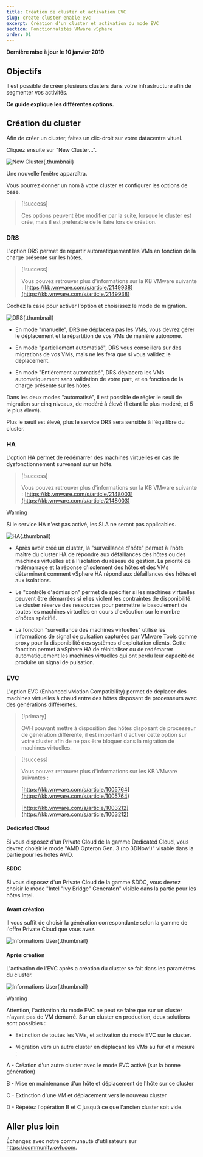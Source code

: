 ```yaml
---
title: Création de cluster et activation EVC
slug: create-cluster-enable-evc
excerpt: Création d'un cluster et activation du mode EVC
section: Fonctionnalités VMware vSphere
order: 01
---
```


**Dernière mise à jour le 10 janvier 2019**

## Objectifs

Il est possible de créer plusieurs clusters dans votre infrastructure afin de segmenter vos activités.

**Ce guide explique les différentes options.**

## Création du cluster

Afin de créer un cluster, faites un clic-droit sur votre datacentre vituel.

Cliquez ensuite sur "New Cluster...".


![New Cluster](images/CreateCluster.png){.thumbnail}

Une nouvelle fenêtre apparaîtra.

Vous pourrez donner un nom à votre cluster et configurer les options de base.


> [!success]
>
> Ces options peuvent être modifier par la suite, lorsque le cluster est crée, mais il est préférable de le faire lors de création.
> 

### DRS

L'option DRS permet de répartir automatiquement les VMs en fonction de la charge présente sur les hôtes.


> [!success]
>
> Vous pouvez retrouver plus d'informations sur la KB VMware suivante : 
> [https://kb.vmware.com/s/article/2149938](https://kb.vmware.com/s/article/2149938)
> 


Cochez la case pour activer l'option et choisissez le mode de migration.


![DRS](images/CreateClusterDRS.png){.thumbnail}


- En mode "manuelle", DRS ne déplacera pas les VMs, vous devrez gérer le déplacement et la répartition de vos VMs de manière autonome.

- En mode "partiellement automatisé", DRS vous conseillera sur des migrations de vos VMs, mais ne les fera que si vous validez le déplacement.

- En mode "Entièrement automatisé", DRS déplacera les VMs automatiquement sans validation de votre part, et en fonction de la charge présente sur les hôtes.


Dans les deux modes "automatisé", il est possible de régler le seuil de migration sur cinq niveaux, de modéré à élevé (1 étant le plus modéré, et 5 le plus élevé).

Plus le seuil est élevé, plus le service DRS sera sensible à l'équilibre du cluster.


### HA

L'option HA permet de redémarrer des machines virtuelles en cas de dysfonctionnement survenant sur un hôte.

> [!success]
>
> Vous pouvez retrouver plus d'informations sur la KB VMware suivante : 
> [https://kb.vmware.com/s/article/2148003](https://kb.vmware.com/s/article/2148003)
> 

> [!warning]
>
> Si le service HA n'est pas activé, les SLA ne seront pas applicables.
> 

![HA](images/CreateClusterHA.png){.thumbnail}

- Après avoir créé un cluster, la "surveillance d'hôte" permet à l'hôte maître du cluster HA de répondre aux défaillances des hôtes ou des machines virtuelles et à l'isolation du réseau de gestion. La priorité de redémarrage et la réponse d'isolement des hôtes et des VMs déterminent comment vSphere HA répond aux défaillances des hôtes et aux isolations.

- Le "contrôle d'admission" permet de spécifier si les machines virtuelles peuvent être démarrées si elles violent les contraintes de disponibilité. Le cluster réserve des ressources pour permettre le basculement de toutes les machines virtuelles en cours d'exécution sur le nombre d'hôtes spécifié.

- La fonction "surveillance des machines virtuelles" utilise les informations de signal de pulsation capturées par VMware Tools comme proxy pour la disponibilité des systèmes d'exploitation clients. Cette fonction permet à vSphere HA de réinitialiser ou de redémarrer automatiquement les machines virtuelles qui ont perdu leur capacité de produire un signal de pulsation.


### EVC

L'option EVC (Enhanced vMotion Compatibility) permet de déplacer des machines virtuelles à chaud entre des hôtes disposant de processeurs avec des générations différentes.

> [!primary]
>
> OVH pouvant mettre à disposition des hôtes disposant de processeur de génération différente, il est important d'activer cette option sur votre cluster afin de ne pas être bloquer dans la migration de machines virtuelles.
> 

> [!success]
>
> Vous pouvez retrouver plus d'informations sur les KB VMware suivantes : 
>
> [https://kb.vmware.com/s/article/1005764](https://kb.vmware.com/s/article/1005764)
> 
> [https://kb.vmware.com/s/article/1003212](https://kb.vmware.com/s/article/1003212)
>


#### Dedicated Cloud

Si vous disposez d'un Private Cloud de la gamme Dedicated Cloud, vous devrez choisir le mode "AMD Opteron Gen. 3 (no 3DNow!)" visable dans la partie pour les hôtes AMD.

#### SDDC

Si vous disposez d'un Private Cloud de la gamme SDDC, vous devrez choisir le mode "Intel  "Ivy Bridge" Generaton" visible dans la partie pour les hôtes Intel.

#### Avant création

Il vous suffit de choisir la génération correspondante selon la gamme de l'offre Private Cloud que vous avez.

![Informations User](images/CreateClusterEVC.png){.thumbnail}


#### Après création

L'activation de l'EVC après a création du cluster se fait dans les paramètres du cluster.

![Informations User](images/ModifyClusterEVC.png){.thumbnail}



> [!warning]
>
> Attention, l'activation du mode EVC ne peut se faire que sur un cluster n'ayant pas de VM démarré. Sur un cluster en production, deux solutions sont possibles : 
> 
> - Extinction de toutes les VMs, et activation du mode EVC sur le cluster.
>
> - Migration vers un autre cluster en déplaçant les VMs au fur et à mesure :
>
> A - Création d'un autre cluster avec le mode EVC activé (sur la bonne génération)
> 
> B - Mise en maintenance d'un hôte et déplacement de l'hôte sur ce cluster
>
> C - Extinction d'une VM et déplacement vers le nouveau cluster
>
> D - Répétez l'opération B et C jusqu’à ce que l'ancien cluster soit vide.
>


## Aller plus loin

Échangez avec notre communauté d'utilisateurs sur <https://community.ovh.com>.
